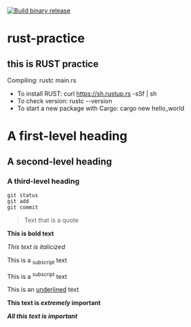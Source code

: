 [![Build binary release](https://github.com/opgan/rust-practice/actions/workflows/release.yml/badge.svg)](https://github.com/opgan/rust-practice/actions/workflows/release.yml)

# rust-practice
## this is RUST practice

Compiling:
rustc main.rs

* To install RUST: curl https://sh.rustup.rs -sSf | sh
* To check version: rustc --version
* To start a new package with Cargo: cargo new hello_world


# A first-level heading
## A second-level heading
### A third-level heading

```
git status
git add
git commit
```
> Text that is a quote

**This is bold text**

_This text is italicized_

This is a <sub>subscript</sub> text

This is a <sup>subscript</sup> text

This is an <ins>underlined</ins> text


**This text is _extremely_ important**

***All this text is important***



